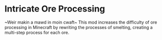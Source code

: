 # Intricate Ore Processing
~Weir makin a mawd in moin cwaft~
This mod increases the difficulty of ore processing in Minecraft by rewriting the processes of smelting, creating a multi-step process for each ore.
